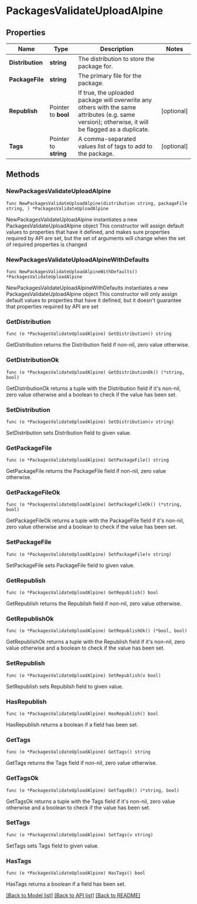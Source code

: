 # PackagesValidateUploadAlpine

## Properties

Name | Type | Description | Notes
------------ | ------------- | ------------- | -------------
**Distribution** | **string** | The distribution to store the package for. | 
**PackageFile** | **string** | The primary file for the package. | 
**Republish** | Pointer to **bool** | If true, the uploaded package will overwrite any others with the same attributes (e.g. same version); otherwise, it will be flagged as a duplicate. | [optional] 
**Tags** | Pointer to **string** | A comma-separated values list of tags to add to the package. | [optional] 

## Methods

### NewPackagesValidateUploadAlpine

`func NewPackagesValidateUploadAlpine(distribution string, packageFile string, ) *PackagesValidateUploadAlpine`

NewPackagesValidateUploadAlpine instantiates a new PackagesValidateUploadAlpine object
This constructor will assign default values to properties that have it defined,
and makes sure properties required by API are set, but the set of arguments
will change when the set of required properties is changed

### NewPackagesValidateUploadAlpineWithDefaults

`func NewPackagesValidateUploadAlpineWithDefaults() *PackagesValidateUploadAlpine`

NewPackagesValidateUploadAlpineWithDefaults instantiates a new PackagesValidateUploadAlpine object
This constructor will only assign default values to properties that have it defined,
but it doesn't guarantee that properties required by API are set

### GetDistribution

`func (o *PackagesValidateUploadAlpine) GetDistribution() string`

GetDistribution returns the Distribution field if non-nil, zero value otherwise.

### GetDistributionOk

`func (o *PackagesValidateUploadAlpine) GetDistributionOk() (*string, bool)`

GetDistributionOk returns a tuple with the Distribution field if it's non-nil, zero value otherwise
and a boolean to check if the value has been set.

### SetDistribution

`func (o *PackagesValidateUploadAlpine) SetDistribution(v string)`

SetDistribution sets Distribution field to given value.


### GetPackageFile

`func (o *PackagesValidateUploadAlpine) GetPackageFile() string`

GetPackageFile returns the PackageFile field if non-nil, zero value otherwise.

### GetPackageFileOk

`func (o *PackagesValidateUploadAlpine) GetPackageFileOk() (*string, bool)`

GetPackageFileOk returns a tuple with the PackageFile field if it's non-nil, zero value otherwise
and a boolean to check if the value has been set.

### SetPackageFile

`func (o *PackagesValidateUploadAlpine) SetPackageFile(v string)`

SetPackageFile sets PackageFile field to given value.


### GetRepublish

`func (o *PackagesValidateUploadAlpine) GetRepublish() bool`

GetRepublish returns the Republish field if non-nil, zero value otherwise.

### GetRepublishOk

`func (o *PackagesValidateUploadAlpine) GetRepublishOk() (*bool, bool)`

GetRepublishOk returns a tuple with the Republish field if it's non-nil, zero value otherwise
and a boolean to check if the value has been set.

### SetRepublish

`func (o *PackagesValidateUploadAlpine) SetRepublish(v bool)`

SetRepublish sets Republish field to given value.

### HasRepublish

`func (o *PackagesValidateUploadAlpine) HasRepublish() bool`

HasRepublish returns a boolean if a field has been set.

### GetTags

`func (o *PackagesValidateUploadAlpine) GetTags() string`

GetTags returns the Tags field if non-nil, zero value otherwise.

### GetTagsOk

`func (o *PackagesValidateUploadAlpine) GetTagsOk() (*string, bool)`

GetTagsOk returns a tuple with the Tags field if it's non-nil, zero value otherwise
and a boolean to check if the value has been set.

### SetTags

`func (o *PackagesValidateUploadAlpine) SetTags(v string)`

SetTags sets Tags field to given value.

### HasTags

`func (o *PackagesValidateUploadAlpine) HasTags() bool`

HasTags returns a boolean if a field has been set.


[[Back to Model list]](../README.md#documentation-for-models) [[Back to API list]](../README.md#documentation-for-api-endpoints) [[Back to README]](../README.md)



